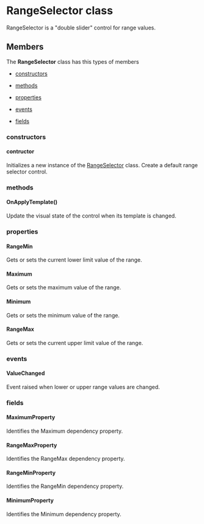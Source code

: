 
# RangeSelector class

RangeSelector is a "double slider" control for range values.

## Members

The **RangeSelector** class has this types of members

* [constructors](#constructors)

* [methods](#methods)

* [properties](#properties)

* [events](#events)

* [fields](#fields)

### constructors

#### contructor

Initializes a new instance of the [RangeSelector](Microsoft_Toolkit_Uwp_UI_Controls_RangeSelector.md) class. Create a default range selector control.

### methods

#### OnApplyTemplate()

Update the visual state of the control when its template is changed.

### properties

#### RangeMin

Gets or sets the current lower limit value of the range.

#### Maximum

Gets or sets the maximum value of the range.

#### Minimum

Gets or sets the minimum value of the range.

#### RangeMax

Gets or sets the current upper limit value of the range.

### events

#### ValueChanged

Event raised when lower or upper range values are changed.

### fields

#### MaximumProperty

Identifies the Maximum dependency property.

#### RangeMaxProperty

Identifies the RangeMax dependency property.

#### RangeMinProperty

Identifies the RangeMin dependency property.

#### MinimumProperty

Identifies the Minimum dependency property.
